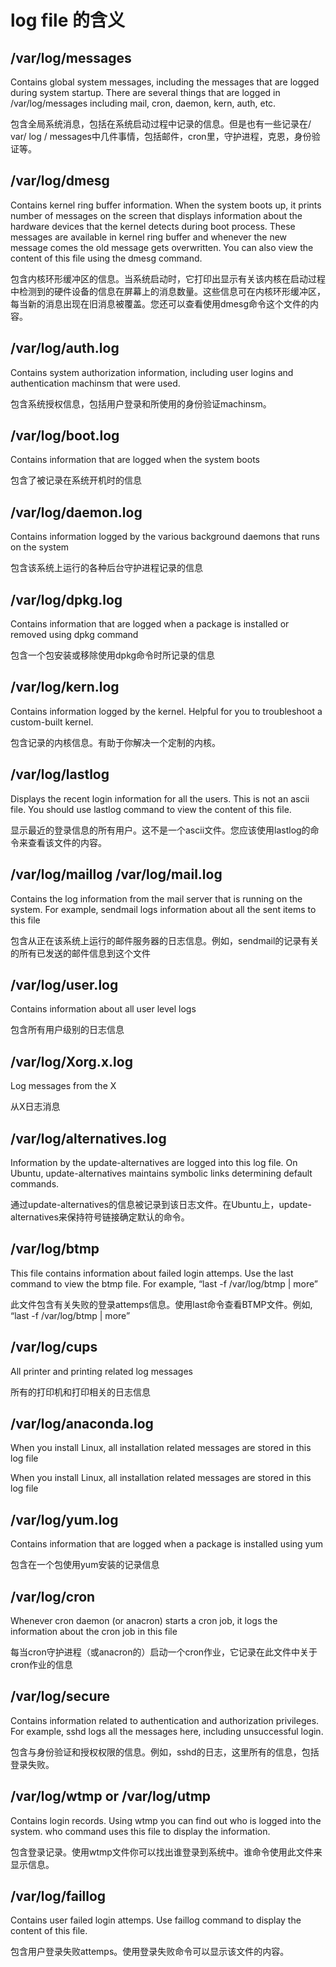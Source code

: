 
# log file 的含义


## /var/log/messages

 Contains global system messages, including the messages that are logged during system startup. There are several things that are logged in /var/log/messages including mail, cron, daemon, kern, auth, etc.

包含全局系统消息，包括在系统启动过程中记录的信息。但是也有一些记录在/ var/ log / messages中几件事情，包括邮件，cron里，守护进程，克恩，身份验证等。


## /var/log/dmesg 

Contains kernel ring buffer information. When the system boots up, it prints number of messages on the screen that displays information about the hardware devices that the kernel detects during boot process. These messages are available in kernel ring buffer and whenever the new message comes the old message gets overwritten. You can also view the content of this file using the dmesg command.

包含内核环形缓冲区的信息。当系统启动时，它打印出显示有关该内核在启动过程中检测到的硬件设备的信息在屏幕上的消息数量。这些信息可在内核环形缓冲区，每当新的消息出现在旧消息被覆盖。您还可以查看使用dmesg命令这个文件的内容。

## /var/log/auth.log 

Contains system authorization information, including user logins and authentication machinsm that were used.

包含系统授权信息，包括用户登录和所使用的身份验证machinsm。

## /var/log/boot.log 

Contains information that are logged when the system boots 

包含了被记录在系统开机时的信息


## /var/log/daemon.log 

 Contains information logged by the various background daemons that runs on the system 

包含该系统上运行的各种后台守护进程记录的信息

## /var/log/dpkg.log 

Contains information that are logged when a package is installed or removed using dpkg command 

包含一个包安装或移除使用dpkg命令时所记录的信息

## /var/log/kern.log

Contains information logged by the kernel. Helpful for you to troubleshoot a custom-built kernel.

包含记录的内核信息。有助于你解决一个定制的内核。


## /var/log/lastlog

Displays the recent login information for all the users. This is not an ascii file. You should use lastlog command to view the content of this file.

显示最近的登录信息的所有用户。这不是一个ascii文件。您应该使用lastlog的命令来查看该文件的内容。

## /var/log/maillog /var/log/mail.log 

Contains the log information from the mail server that is running on the system. For example, sendmail logs information about all the sent items to this file

包含从正在该系统上运行的邮件服务器的日志信息。例如，sendmail的记录有关的所有已发送的邮件信息到这个文件


## /var/log/user.log 

Contains information about all user level logs

包含所有用户级别的日志信息

## /var/log/Xorg.x.log 

Log messages from the X

从X日志消息

## /var/log/alternatives.log 

Information by the update-alternatives are logged into this log file. On Ubuntu, update-alternatives maintains symbolic links determining default commands.

通过update-alternatives的信息被记录到该日志文件。在Ubuntu上，update-alternatives来保持符号链接确定默认的命令。

## /var/log/btmp 

This file contains information about failed login attemps. Use the last command to view the btmp file. For example, “last -f /var/log/btmp | more”

此文件包含有关失败的登录attemps信息。使用last命令查看BTMP文件。例如, “last -f /var/log/btmp | more”

## /var/log/cups 

All printer and printing related log messages

所有的打印机和打印相关的日志信息

## /var/log/anaconda.log

When you install Linux, all installation related messages are stored in this log file

When you install Linux, all installation related messages are stored in this log file

## /var/log/yum.log 

Contains information that are logged when a package is installed using yum

包含在一个包使用yum安装的记录信息

## /var/log/cron 

Whenever cron daemon (or anacron) starts a cron job, it logs the information about the cron job in this file

每当cron守护进程（或anacron的）启动一个cron作业，它记录在此文件中关于cron作业的信息

## /var/log/secure 

Contains information related to authentication and authorization privileges. For example, sshd logs all the messages here, including unsuccessful login.

包含与身份验证和授权权限的信息。例如，sshd的日志，这里所有的信息，包括登录失败。

## /var/log/wtmp or /var/log/utmp 

Contains login records. Using wtmp you can find out who is logged into the system. who command uses this file to display the information.


包含登录记录。使用wtmp文件你可以找出谁登录到系统中。谁命令使用此文件来显示信息。

## /var/log/faillog 

Contains user failed login attemps. Use faillog command to display the content of this file.


包含用户登录失败attemps。使用登录失败命令可以显示该文件的内容。







